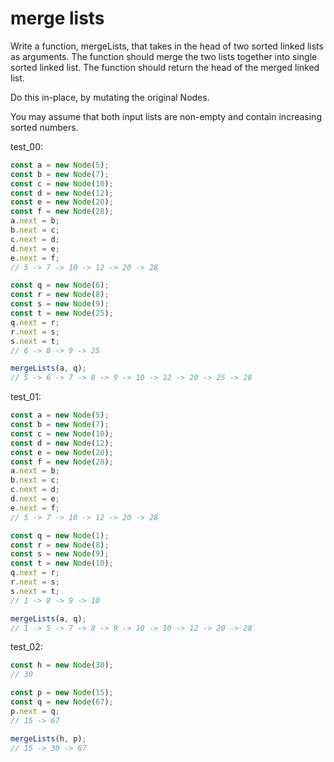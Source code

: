 # merge lists

Write a function, mergeLists, that takes in the head of two sorted linked lists as arguments. The function should merge the two lists together into single sorted linked list. The function should return the head of the merged linked list.

Do this in-place, by mutating the original Nodes.

You may assume that both input lists are non-empty and contain increasing sorted numbers.

test_00:
```js
const a = new Node(5);
const b = new Node(7);
const c = new Node(10);
const d = new Node(12);
const e = new Node(20);
const f = new Node(28);
a.next = b;
b.next = c;
c.next = d;
d.next = e;
e.next = f;
// 5 -> 7 -> 10 -> 12 -> 20 -> 28

const q = new Node(6);
const r = new Node(8);
const s = new Node(9);
const t = new Node(25);
q.next = r;
r.next = s;
s.next = t;
// 6 -> 8 -> 9 -> 25

mergeLists(a, q);
// 5 -> 6 -> 7 -> 8 -> 9 -> 10 -> 12 -> 20 -> 25 -> 28
```

test_01:
```js
const a = new Node(5);
const b = new Node(7);
const c = new Node(10);
const d = new Node(12);
const e = new Node(20);
const f = new Node(28);
a.next = b;
b.next = c;
c.next = d;
d.next = e;
e.next = f;
// 5 -> 7 -> 10 -> 12 -> 20 -> 28

const q = new Node(1);
const r = new Node(8);
const s = new Node(9);
const t = new Node(10);
q.next = r;
r.next = s;
s.next = t;
// 1 -> 8 -> 9 -> 10

mergeLists(a, q);
// 1 -> 5 -> 7 -> 8 -> 9 -> 10 -> 10 -> 12 -> 20 -> 28
```

test_02:
```js
const h = new Node(30);
// 30

const p = new Node(15);
const q = new Node(67);
p.next = q;
// 15 -> 67

mergeLists(h, p);
// 15 -> 30 -> 67
```
